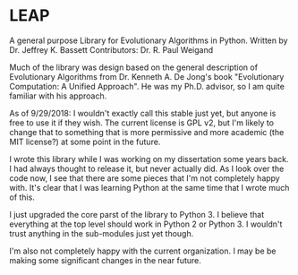 # LEAP
A general purpose Library for Evolutionary Algorithms in Python.
Written by Dr. Jeffrey K. Bassett
Contributors: Dr. R. Paul Weigand

Much of the library was design based on the general description of
Evolutionary Algorithms from Dr. Kenneth A. De Jong's book "Evolutionary
Computation: A Unified Approach".  He was my Ph.D. advisor, so I am quite
familiar with his approach.

As of 9/29/2018:
I wouldn't exactly call this stable just yet, but anyone is free to use it if
they wish.  The current license is GPL v2, but I'm likely to change that to
something that is more permissive and more academic (the MIT license?) at some
point in the future.

I wrote this library while I was working on my dissertation some years back.
I had always thought to release it, but never actually did.  As I look over
the code now, I see that there are some pieces that I'm not completely happy
with.  It's clear that I was learning Python at the same time that I wrote
much of this.

I just upgraded the core parst of the library to Python 3.  I believe that
everything at the top level should work in Python 2 or Python 3.  I wouldn't
trust anything in the sub-modules just yet though.

I'm also not completely happy with the current organization.  I may be
be making some significant changes in the near future.

